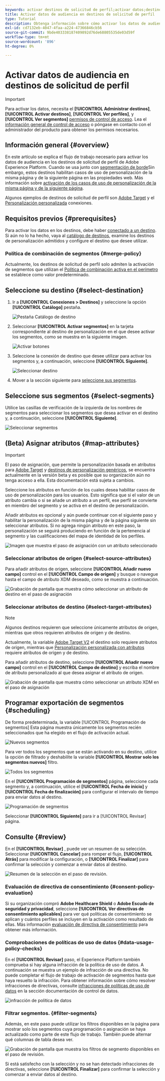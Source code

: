 ```yaml
---
keywords: activar destinos de solicitud de perfil;activar datos;destinos de solicitud de perfil
title: Activar datos de audiencia en destinos de solicitud de perfil
type: Tutorial
description: Obtenga información sobre cómo activar los datos de audiencia que tiene en Adobe Experience Platform asignando segmentos a destinos de solicitud de perfil.
exl-id: cd7132eb-4047-4faa-a224-47366846cb56
source-git-commit: 9bde403338187409892d76de68805535de03d59f
workflow-type: tm+mt
source-wordcount: '896'
ht-degree: 0%

---
```


# Activar datos de audiencia en destinos de solicitud de perfil

>[!IMPORTANT]
> 
>Para activar los datos, necesita el **[!UICONTROL Administrar destinos]**, **[!UICONTROL Activar destinos]**, **[!UICONTROL Ver perfiles]**, y **[!UICONTROL Ver segmentos]** [permisos de control de acceso](/help/access-control/home.md#permissions). Lea el [información general de control de acceso](/help/access-control/ui/overview.md) o póngase en contacto con el administrador del producto para obtener los permisos necesarios.

## Información general {#overview}

En este artículo se explica el flujo de trabajo necesario para activar los datos de audiencia en los destinos de solicitud de perfil de Adobe Experience Platform. Cuando se usa junto con [segmentación de borde](../../segmentation/ui/edge-segmentation.md)Sin embargo, estos destinos habilitan casos de uso de personalización de la misma página y de la siguiente página en las propiedades web. Más información sobre [activación de los casos de uso de personalización de la misma página y de la siguiente página](/help/destinations/ui/configure-personalization-destinations.md).

Algunos ejemplos de destinos de solicitud de perfil son [Adobe Target](../../destinations/catalog/personalization/adobe-target-connection.md) y el [Personalización personalizada](../../destinations/catalog/personalization/custom-personalization.md) conexiones.

## Requisitos previos {#prerequisites}

Para activar los datos en los destinos, debe haber [conectado a un destino](./connect-destination.md). Si aún no lo ha hecho, vaya al [catálogo de destinos](../catalog/overview.md), examine los destinos de personalización admitidos y configure el destino que desee utilizar.

### Política de combinación de segmentos {#merge-policy}

Actualmente, los destinos de solicitud de perfil solo admiten la activación de segmentos que utilizan el [Política de combinación activa en el perímetro](../../segmentation/ui/segment-builder.md#merge-policies) se establece como valor predeterminado.

## Seleccione su destino {#select-destination}

1. Ir a **[!UICONTROL Conexiones > Destinos]** y seleccione la opción **[!UICONTROL Catálogo]** pestaña.

   ![Pestaña Catálogo de destino](../assets/ui/activate-segment-streaming-destinations/catalog-tab.png)

1. Seleccionar **[!UICONTROL Activar segmentos]** en la tarjeta correspondiente al destino de personalización en el que desee activar los segmentos, como se muestra en la siguiente imagen.

   ![Activar botones](../assets/ui/activate-profile-request-destinations/activate-segments-button.png)

1. Seleccione la conexión de destino que desee utilizar para activar los segmentos y, a continuación, seleccione **[!UICONTROL Siguiente]**.

   ![Seleccionar destino](../assets/ui/activate-profile-request-destinations/select-destination.png)

1. Mover a la sección siguiente para [seleccione sus segmentos](#select-segments).

## Seleccione sus segmentos {#select-segments}

Utilice las casillas de verificación de la izquierda de los nombres de segmentos para seleccionar los segmentos que desea activar en el destino y, a continuación, seleccione **[!UICONTROL Siguiente]**.

![Seleccionar segmentos](../assets/ui/activate-profile-request-destinations/select-segments.png)

## (Beta) Asignar atributos {#map-attributes}

>[!IMPORTANT]
>
>El paso de asignación, que permite la personalización basada en atributos para [Adobe Target](/help/destinations/catalog/personalization/adobe-target-connection.md) y [destinos de personalización genéricos](/help/destinations/catalog/personalization/custom-personalization.md), se encuentra actualmente en la versión beta y es posible que su organización aún no tenga acceso a ella. Esta documentación está sujeta a cambios.

Seleccione los atributos en función de los cuales desea habilitar casos de uso de personalización para los usuarios. Esto significa que si el valor de un atributo cambia o si se añade un atributo a un perfil, ese perfil se convierte en miembro del segmento y se activa en el destino de personalización.

Añadir atributos es opcional y aún puede continuar con el siguiente paso y habilitar la personalización de la misma página y de la página siguiente sin seleccionar atributos. Si no agrega ningún atributo en este paso, la personalización se seguirá produciendo en función de la pertenencia al segmento y las cualificaciones del mapa de identidad de los perfiles.

![Imagen que muestra el paso de asignación con un atributo seleccionado](../assets/ui/activate-profile-request-destinations/mapping-step.png)

### Seleccionar atributos de origen {#select-source-attributes}

Para añadir atributos de origen, seleccione **[!UICONTROL Añadir nuevo campo]** control en el **[!UICONTROL Campo de origen]** y busque o navegue hasta el campo de atributo XDM deseado, como se muestra a continuación.

![Grabación de pantalla que muestra cómo seleccionar un atributo de destino en el paso de asignación](../assets/ui/activate-profile-request-destinations/mapping-step-select-attribute.gif)

### Seleccionar atributos de destino {#select-target-attributes}

>[!NOTE]
>
>Algunos destinos requieren que seleccione únicamente atributos de origen, mientras que otros requieren atributos de origen y de destino.
>
>Actualmente, la variable [Adobe Target V2](../catalog/personalization/adobe-target-connection.md) el destino solo requiere atributos de origen, mientras que [Personalización personalizada con atributos](../catalog/personalization/custom-personalization.md) requiere atributos de origen y de destino.

Para añadir atributos de destino, seleccione **[!UICONTROL Añadir nuevo campo]** control en el **[!UICONTROL Campo de destino]** y escriba el nombre de atributo personalizado al que desea asignar el atributo de origen.

![Grabación de pantalla que muestra cómo seleccionar un atributo XDM en el paso de asignación](../assets/ui/activate-profile-request-destinations/mapping-step-select-target-attribute.gif)

## Programar exportación de segmentos {#scheduling}

De forma predeterminada, la variable [!UICONTROL Programación de segmentos] Esta página muestra únicamente los segmentos recién seleccionados que ha elegido en el flujo de activación actual.

![Nuevos segmentos](../assets/ui/activate-profile-request-destinations/new-segments.png)

Para ver todos los segmentos que se están activando en su destino, utilice la opción de filtrado y deshabilite la variable **[!UICONTROL Mostrar solo los segmentos nuevos]** filtro.

![Todos los segmentos](../assets/ui/activate-profile-request-destinations/all-segments.png)

En el **[!UICONTROL Programación de segmentos]** página, seleccione cada segmento y, a continuación, utilice el **[!UICONTROL Fecha de inicio]** y **[!UICONTROL Fecha de finalización]** para configurar el intervalo de tiempo para enviar datos al destino.

![Programación de segmentos](../assets/ui/activate-profile-request-destinations/segment-schedule.png)

Seleccionar **[!UICONTROL Siguiente]** para ir a [!UICONTROL Revisar] página.

## Consulte {#review}

En el **[!UICONTROL Revisar]** , puede ver un resumen de su selección. Seleccionar **[!UICONTROL Cancelar]** para romper el flujo, **[!UICONTROL Atrás]** para modificar la configuración, o **[!UICONTROL Finalizar]** para confirmar la selección y comenzar a enviar datos al destino.

![Resumen de la selección en el paso de revisión.](../assets/ui/activate-profile-request-destinations/review.png)

### Evaluación de directiva de consentimiento {#consent-policy-evaluation}

Si su organización compró **Adobe Healthcare Shield** o **Adobe Escudo de seguridad y privacidad**, seleccione **[!UICONTROL Ver directivas de consentimiento aplicables]** para ver qué políticas de consentimiento se aplican y cuántos perfiles se incluyen en la activación como resultado de ellas. Más información [evaluación de directiva de consentimiento](/help/data-governance/enforcement/auto-enforcement.md#consent-policy-evaluation) para obtener más información.

### Comprobaciones de políticas de uso de datos {#data-usage-policy-checks}

En el **[!UICONTROL Revisar]** paso, el Experience Platform también comprueba si hay alguna infracción de la política de uso de datos. A continuación se muestra un ejemplo de infracción de una directiva. No puede completar el flujo de trabajo de activación de segmentos hasta que haya resuelto la infracción. Para obtener información sobre cómo resolver infracciones de directivas, consulte [infracciones de políticas de uso de datos](/help/data-governance/enforcement/auto-enforcement.md#data-usage-violation) en la sección documentación de control de datos.

![infracción de política de datos](../assets/common/data-policy-violation.png)

### Filtrar segmentos. {#filter-segments}

Además, en este paso puede utilizar los filtros disponibles en la página para mostrar solo los segmentos cuya programación o asignación se haya actualizado como parte de este flujo de trabajo. También puede alternar qué columnas de tabla desea ver.

![Grabación de pantalla que muestra los filtros de segmento disponibles en el paso de revisión.](/help/destinations/assets/ui/activate-profile-request-destinations/filter-segments-review-step.gif)

Si está satisfecho con la selección y no se han detectado infracciones de directivas, seleccione **[!UICONTROL Finalizar]** para confirmar la selección y comenzar a enviar datos al destino.

<!--

Commenting out this part since destination monitoring is not available currently for the Adobe Target and Custom Personalization destinations.

## Verify segment activation {#verify}

Check the [destination monitoring documentation](../../dataflows/ui/monitor-destinations.md) for detailed information on how to monitor the flow of data to your destinations.

-->